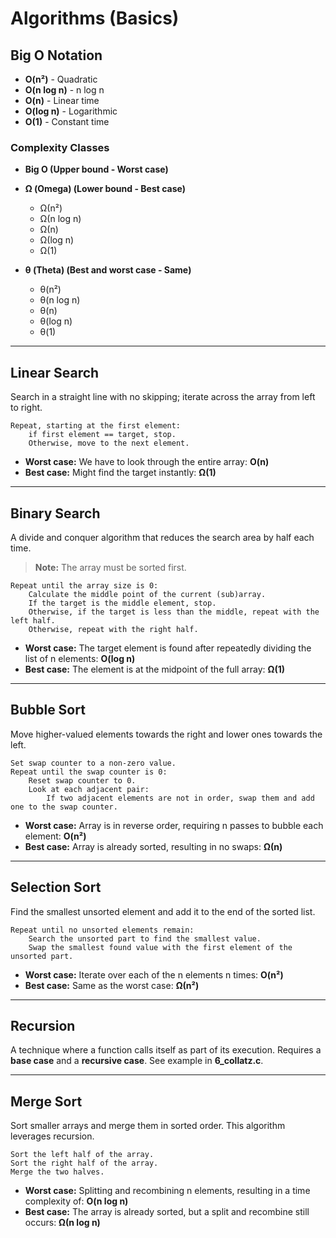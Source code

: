 
# Algorithms (Basics)

## Big O Notation
- **O(n²)** - Quadratic
- **O(n log n)** - n log n
- **O(n)** - Linear time
- **O(log n)** - Logarithmic
- **O(1)** - Constant time

### Complexity Classes
- **Big O (Upper bound - Worst case)**
- **Ω (Omega) (Lower bound - Best case)**
  - Ω(n²)
  - Ω(n log n)
  - Ω(n)
  - Ω(log n)
  - Ω(1)

- **θ (Theta) (Best and worst case - Same)**
  - θ(n²)
  - θ(n log n)
  - θ(n)
  - θ(log n)
  - θ(1)

***

## Linear Search
Search in a straight line with no skipping; iterate across the array from left to right.

```pseudocode
Repeat, starting at the first element:
    if first element == target, stop.
    Otherwise, move to the next element.
```

- **Worst case:** We have to look through the entire array: **O(n)**
- **Best case:** Might find the target instantly: **Ω(1)**

***

## Binary Search
A divide and conquer algorithm that reduces the search area by half each time. 

> **Note:** The array must be sorted first.

```pseudocode
Repeat until the array size is 0:
    Calculate the middle point of the current (sub)array.
    If the target is the middle element, stop.
    Otherwise, if the target is less than the middle, repeat with the left half.
    Otherwise, repeat with the right half.
```

- **Worst case:** The target element is found after repeatedly dividing the list of n elements: **O(log n)**
- **Best case:** The element is at the midpoint of the full array: **Ω(1)**

***

## Bubble Sort
Move higher-valued elements towards the right and lower ones towards the left.

```pseudocode
Set swap counter to a non-zero value.
Repeat until the swap counter is 0:
    Reset swap counter to 0.
    Look at each adjacent pair:
        If two adjacent elements are not in order, swap them and add one to the swap counter.
```

- **Worst case:** Array is in reverse order, requiring n passes to bubble each element: **O(n²)**
- **Best case:** Array is already sorted, resulting in no swaps: **Ω(n)**

***

## Selection Sort
Find the smallest unsorted element and add it to the end of the sorted list.

```pseudocode
Repeat until no unsorted elements remain:
    Search the unsorted part to find the smallest value.
    Swap the smallest found value with the first element of the unsorted part.
```

- **Worst case:** Iterate over each of the n elements n times: **O(n²)**
- **Best case:** Same as the worst case: **Ω(n²)**

***

## Recursion
A technique where a function calls itself as part of its execution. Requires a **base case** and a **recursive case**. See example in **6_collatz.c**.

***

## Merge Sort
Sort smaller arrays and merge them in sorted order. This algorithm leverages recursion.

```pseudocode
Sort the left half of the array.
Sort the right half of the array.
Merge the two halves.
```

- **Worst case:** Splitting and recombining n elements, resulting in a time complexity of: **O(n log n)**
- **Best case:** The array is already sorted, but a split and recombine still occurs: **Ω(n log n)**
